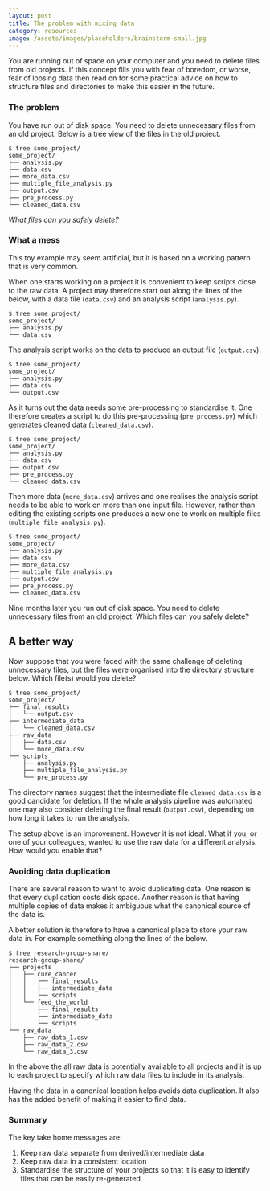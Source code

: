 ```yaml
---
layout: post
title: The problem with mixing data
category: resources
image: /assets/images/placeholders/brainstorm-small.jpg
---
```


You are running out of space on your computer and you need to delete files from
old projects.  If this concept fills you with fear of boredom, or worse, fear
of loosing data then read on for some practical advice on how to structure
files and directories to make this easier in the future.

### The problem

You have run out of disk space. You need to delete unnecessary files from an
old project. Below is a tree view of the files in the old project.

```
$ tree some_project/
some_project/
├── analysis.py
├── data.csv
├── more_data.csv
├── multiple_file_analysis.py
├── output.csv
├── pre_process.py
└── cleaned_data.csv
```

*What files can you safely delete?*


### What a mess

This toy example may seem artificial, but it is based on a working pattern that
is very common.

When one starts working on a project it is convenient to keep scripts close
to the raw data. A project may therefore start out along the lines of the below,
with a data file (``data.csv``) and an analysis script (``analysis.py``).


```
$ tree some_project/
some_project/
├── analysis.py
└── data.csv
```

The analysis script works on the data to produce an output file (``output.csv``).

```
$ tree some_project/
some_project/
├── analysis.py
├── data.csv
└── output.csv
```

As it turns out the data needs some pre-processing to standardise it.
One therefore creates a script to do this pre-processing (``pre_process.py``)
which generates cleaned data (``cleaned_data.csv``).

```
$ tree some_project/
some_project/
├── analysis.py
├── data.csv
├── output.csv
├── pre_process.py
└── cleaned_data.csv
```

Then more data (``more_data.csv``) arrives and one realises the analysis script
needs to be able to work on more than one input file. However, rather than
editing the existing scripts one produces a new one to work on multiple files
(``multiple_file_analysis.py``).

```
$ tree some_project/
some_project/
├── analysis.py
├── data.csv
├── more_data.csv
├── multiple_file_analysis.py
├── output.csv
├── pre_process.py
└── cleaned_data.csv
```

Nine months later you run out of disk space. You need to delete unnecessary
files from an old project. Which files can you safely delete?


## A better way

Now suppose that you were faced with the same challenge of deleting unnecessary
files, but the files were organised into the directory structure below. Which
file(s) would you delete?

```
$ tree some_project/
some_project/
├── final_results
│   └── output.csv
├── intermediate_data
│   └── cleaned_data.csv
├── raw_data
│   ├── data.csv
│   └── more_data.csv
└── scripts
    ├── analysis.py
    ├── multiple_file_analysis.py
    └── pre_process.py
```

The directory names suggest that the intermediate file ``cleaned_data.csv`` is
a good candidate for deletion. If the whole analysis pipeline was automated one
may also consider deleting the final result (``output.csv``), depending on how
long it takes to run the analysis.

The setup above is an improvement. However it is not ideal. What if you, or one
of your colleagues, wanted to use the raw data for a different analysis. How
would you enable that?

### Avoiding data duplication

There are several reason to want to avoid duplicating data. One reason is
that every duplication costs disk space. Another reason is that having
multiple copies of data makes it ambiguous what the canonical source of the
data is.

A better solution is therefore to have a canonical place to store your raw data
in. For example something along the lines of the below.

```
$ tree research-group-share/
research-group-share/
├── projects
│   ├── cure_cancer
│   │   ├── final_results
│   │   ├── intermediate_data
│   │   └── scripts
│   └── feed_the_world
│       ├── final_results
│       ├── intermediate_data
│       └── scripts
└── raw_data
    ├── raw_data_1.csv
    ├── raw_data_2.csv
    └── raw_data_3.csv
```

In the above the all raw data is potentially available to all projects and it
is up to each project to specify which raw data files to include in its
analysis.

Having the data in a canonical location helps avoids data duplication. It also
has the added benefit of making it easier to find data.

### Summary

The key take home messages are:

1. Keep raw data separate from derived/intermediate data
2. Keep raw data in a consistent location
3. Standardise the structure of your projects so that it is easy to identify
   files that can be easily re-generated
